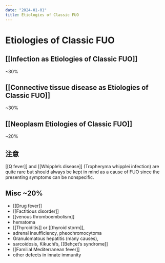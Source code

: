 ```yaml
---
date: "2024-01-01"
title: Etiologies of Classic FUO
---
```


# Etiologies of Classic FUO

## [[Infection as Etiologies of Classic FUO]]
~30%
## [[Connective tissue disease as Etiologies of Classic FUO]]
~30%
## [[Neoplasm Etiologies of Classic FUO]]
~20%

## 注意
[[Q fever]] and [[Whipple’s disease]] (Tropheryma whipplei infection) are quite rare but should always be kept in mind as a cause of FUO since the presenting symptoms can be nonspecific.

## Misc ~20%
* [[Drug fever]]
* [[Factitious disorder]]
* [[venous thromboembolism]]
* hematoma
* [[Thyroiditis]] or [[thyroid storm]],
* adrenal insufficiency, pheochromocytoma
* Granulomatous hepatitis (many causes),
* sarcoidosis, Kikuchi’s, [[Behçet’s syndrome]]
* [[Familial Mediterranean fever]]
* other defects in innate immunity
